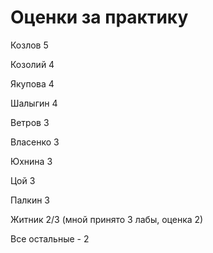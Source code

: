# Оценки за практику
Козлов 5

Козолий 4 

Якупова 4

Шалыгин 4

Ветров 3

Власенко 3

Юхнина 3

Цой 3

Палкин 3

Житник 2/3 (мной принято 3 лабы, оценка 2)

Все остальные - 2
